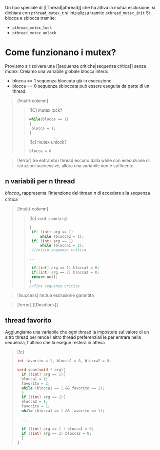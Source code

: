 Un tipo speciale di [[Thread|pthread]] che ha attiva la mutua esclusione, si dichiara con `pthread_mutex_t`
si inizializza tramite `pthread_mutex_init`
Si blocca e sblocca tramite:
- `pthread_mutex_lock`
- `pthread_mutex_unlock`


# Come funzionano i mutex?

Proviamo a risolvere una [[sequenze critiche|sequenza critica]] senza mutex:
Creiamo una variabile globale blocca intera:
- blocca == 1 sequenza bloccata già in esecuzione
- blocca == 0 sequenza sbloccata può essere eseguita da parte di un thread

>[!multi-column]
>>[!C] mutex lock?
>>```c
>>while(blocca == 1)
>>{
>>	blocca = 1;
>>}
>>```
>
>>[!c] mutex unlock?
>>```c
>>blocca = 0
>>```

>[!error]
>Se entrambi i thread escono dalla while con esecuzione di istruzioni successive, allora una variabile non è sufficente


## n variabili per n thread

$blocca_{n}$ rappresenta l'intenzione del thread $n$ di accedere alla sequenza critica
>[!multi-column]
>>[!c] `void spam(arg)`
>>```c
>>{
>>	if( (int) arg == 1)
>>		while (blocca2 = 1);
>>	if( (int) arg == 1)
>>		while (blocca1 = 1);
>>	//inizio sequenza critica
>>
>>...
>>
>>	if((int) arg == 1) blocca1 = 0;
>>	if((int) arg == 2) blocca2 = 0;
>>	return null;
>>}
>>//fine sequenza critica
>>```
>

>[!success] mutua esclusione garantita

>[!error] [[Deadlock]]

## thread favorito
Aggiungiamo una variabile che ogni thread la imposterà sul valore di un altro thread per rende l'altro thread preferenziali le per entrare nella sequenza, l'ultimo che la esegue resterà in attesa


>[!c]
>```c
>int favorito = 1, blocca1 = 0, blocca2 = 0;
>
>void spam(void * arg){
>	if ((int) arg == 1){
>	blocca1 = 1;
>	favorito = 2;
>	while (blocca1 == 1 && favorito == 1);
>	}
>	if ((int) arg == 2){
>	blocca2 = 1;
>	favorito = 1;
>	while (blocca1 == 1 && favorito == 1);
>	
>	...
>	
>	if ((int) arg == 1 ) blocca1 = 0;
>	if ((int) arg == 2) blocca2 = 0;
>	}
>}
>```

